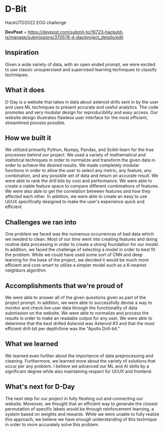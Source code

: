 # D-Bit
HackUTD2022 EOG challenge

**DevPost** = https://devpost.com/submit-to/16723-hackutd-ix/manage/submissions/370578-d-day/project_details/edit
## Inspiration
Given a wide variety of data, with an open ended prompt, we were excited to use classic unsupervised and supervised learning techniques to classify techniques.

## What it does
D-Day is a website that takes in data about asteroid drills sent in by the user and uses ML techniques to present accurate and useful analytics. The code promotes and very modular design for reproducibility and easy access. Our website design illustrates flawless user interface for the most efficient, streamlined process possible.

## How we built it
We utilized primarily Python, Numpy, Pandas, and Scikit-learn for the true processes behind our project. We used a variety of mathematical and statistical techniques in order to normalize and transform the given data in order to achieve the desired results. We made completely modular functions in order to allow the user to select any metric, any feature, any combination, and any possible set of data and return an accurate result. We were able to rank the drill bits by cost and performance. We were able to create a viable feature space to compare different combinations of features. We were also able to get the correlation between features and how they affected each other. In addition, we were able to create an easy to use UI/UX specifically designed to make the user's experience quick and efficient

## Challenges we ran into
One problem we faced was the numerous occurrences of bad data which we needed to clean. Most of our time went into creating features and doing routine data processing in order to create a strong foundation for our model. In addition, we faced the challenge of selecting a model in order to best fit the problem. While we could have used some sort of CNN and deep learning for the base of the project, we decided it would be much more efficient and cost-smart to utilize a simpler model such as a K-nearest neighbors algorithm.

## Accomplishments that we're proud of
We were able to answer all of the given questions given as part of the project prompt. In addition, we were able to successfully devise a way to monitor and check live user data through the functionality of data submission on the website. We were able to normalize and process the results in order to make an readable output for any user. We were able to determine that the best drilled Asteroid was Asteroid #3 and that the most efficient drill-bit per depth/time was the "Apollo Drill-bit."

## What we learned
We learned even further about the importance of data preprocessing and cleaning. Furthermore, we learned more about the variety of solutions that occur per any problem. I believe we advanced our ML and AI skills by a significant degree while also maintaining respect for UI/UX and frontend.

## What's next for D-Day
The next step for our project in fully fleshing out and connecting our website. Moreover, we thought that an efficient way to generate the closest permutation of specific labels would be through reinforcement learning, a system based on weights and rewards. While we were unable to fully realize this approach, we believe we have enough understanding of this technique in order to more accurately solve this problem.
